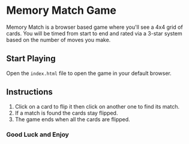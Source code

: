 # Memory Match Game
Memory Match is a browser based game where you'll see a 4x4 grid of cards. You will be timed from start to end and rated via a 3-star system based on the number of moves you make.

## Start Playing 
Open the `index.html` file to open the game in your default browser.

## Instructions
1. Click on a card to flip it then click on another one to find its match.
2. If a match is found the cards stay flipped.
3. The game ends when all the cards are flipped.

### Good Luck and Enjoy
